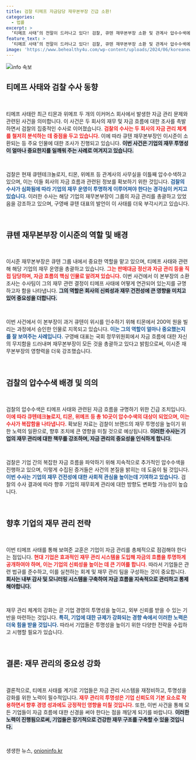 ```yaml
---
title: 검찰 티메프 자금담당 재무본부장 긴급 소환!
categories:
  - 법률
excerpt: >
  ‘티메프 사태’의 전말이 드러나고 있다! 검찰, 큐텐 재무본부장 소환 및 관계사 압수수색에 나서며 자금 흐름 조사 중. 티몬과 위메프의 비밀, 과연 밝혀질까? 클릭하면 그 진실이 보인다!
feature_text: >
  ‘티메프 사태’의 전말이 드러나고 있다! 검찰, 큐텐 재무본부장 소환 및 관계사 압수수색에 나서며 자금 흐름 조사 중. 티몬과 위메프의 비밀, 과연 밝혀질까? 클릭하면 그 진실이 보인다!
image: 'https://www.behealthy4u.com/wp-content/uploads/2024/06/koreanews.jpg'
---
```


<p><img src="https://www.behealthy4u.com/wp-content/uploads/2024/06/koreanews.jpg" alt="info 속보" /></p>

<h2 data-ke-size="size26">티메프 사태와 검찰 수사 동향</h2>

<p data-ke-size="size16">&nbsp;</p>

<p>티메프 사태란 최근 티몬과 위메프 두 개의 이커머스 회사에서 발생한 자금 관리 문제와 관련된 사건을 의미합니다. 이 사건은 두 회사의 재무 및 자금 흐름에 대한 조사를 촉발하면서 검찰의 집중적인 수사로 이어졌습니다. <b><span style="color: #ee2323;">검찰의 수사는 두 회사의 자금 관리 체계를 철저히 분석하는 데 중점을 두고 있습니다.</span></b> 이에 따라 큐텐 재무본부장인 이시준이 소환되는 등 주요 인물에 대한 조사가 진행되고 있습니다. <b><span style="background-color: #21538527;">이번 사건은 기업의 재무 투명성이 얼마나 중요한지를 일깨워 주는 사례로 여겨지고 있습니다.</span></b></p>

<p data-ke-size="size16">&nbsp;</p>

<p>검찰은 현재 큐텐테크놀로지, 티몬, 위메프 등 관계사의 사무실을 이틀째 압수수색하고 있으며, 이는 이들 회사의 자금 흐름과 관련된 정보를 확보하기 위한 것입니다. <b><span style="color: #1a5490;">검찰의 수사가 심화됨에 따라 기업의 재무 운영이 투명하게 이루어져야 한다는 경각심이 커지고 있습니다.</span></b> 이러한 수사는 해당 기업의 재무본부장이 그룹의 자금 관리를 총괄하고 있었음을 강조하고 있으며, 구영배 큐텐 대표의 발언이 이 사태를 더욱 부각시키고 있습니다.</p>

<p data-ke-size="size16">&nbsp;</p>

<h2 data-ke-size="size26">큐텐 재무본부장 이시준의 역할 및 배경</h2>

<p data-ke-size="size16">&nbsp;</p>

<p>이시준 재무본부장은 큐텐 그룹 내에서 중요한 역할을 맡고 있으며, 티메프 사태와 관련해 해당 기업의 재무 운영을 총괄하고 있습니다. <b><span style="color: #ee2323;">그는 판매대금 정산과 자금 관리 등을 직접 담당하며, 자금 흐름의 핵심 인물로 알려져 있습니다.</span></b> 이번 사건에서 이 본부장의 소환 조사는 수사팀이 그의 재무 관련 결정이 티메프 사태에 어떻게 연관되어 있는지를 규명하고자 함을 나타냅니다. <b><span style="background-color: #21538527;">그의 역할은 회사의 신뢰성과 재무 건전성에 큰 영향을 미치고 있어 중요성을 더합니다.</span></b></p>

<p data-ke-size="size16">&nbsp;</p>

<p>이번 사건에서 이 본부장이 과거 큐텐이 위시를 인수하기 위해 티몬에서 200억 원을 빌리는 과정에서 승인한 인물로 지목되고 있습니다. <b><span style="color: #1a5490;">이는 그의 역할이 얼마나 중요했는지를 잘 보여주는 사례입니다.</span></b> 구영배 대표는 국회 정무위원회에서 자금 흐름에 대한 자신의 무지함을 드러내며 재무본부장이 모든 것을 총괄하고 있다고 밝힘으로써, 이시준 재무본부장의 영향력을 더욱 강조했습니다. </p>

<p data-ke-size="size16">&nbsp;</p>

<h2 data-ke-size="size26">검찰의 압수수색 배경 및 의의</h2>

<p data-ke-size="size16">&nbsp;</p>

<p>검찰의 압수수색은 티메프 사태와 관련된 자금 흐름을 규명하기 위한 긴급 조치입니다. <b><span style="color: #ee2323;">이에 따라 큐텐테크놀로지, 티몬, 위메프 등 총 10곳이 압수수색의 대상이 되었으며, 이는 수사가 복잡함을 나타냅니다.</span></b> 확보된 자료는 검찰이 브랜드의 재무 투명성을 높이기 위한 노력의 일환으로, 향후 조치에 큰 영향을 미칠 것으로 예상됩니다. <b><span style="background-color: #21538527;">이러한 수사는 기업의 재무 관리에 대한 책무를 강조하며, 자금 관리의 중요성을 인식하게 합니다.</span></b></p>

<p data-ke-size="size16">&nbsp;</p>

<p>검찰은 기업 간의 복잡한 자금 흐름을 파악하기 위해 지속적으로 추가적인 압수수색을 진행하고 있으며, 이렇게 수집된 증거들은 사건의 본질을 밝히는 데 도움이 될 것입니다. <b><span style="color: #1a5490;">이번 수사는 기업의 재무 건전성에 대한 사회적 관심을 높이는데 기여하고 있습니다.</span></b> 검찰의 수사 결과에 따라 향후 기업의 재무회계 관리에 대한 방향도 변화할 가능성이 높습니다.</p>

<p data-ke-size="size16">&nbsp;</p>

<h2 data-ke-size="size26">향후 기업의 재무 관리 전략</h2>

<p data-ke-size="size16">&nbsp;</p>

<p>이번 티메프 사태를 통해 보여준 교훈은 기업이 자금 관리를 총체적으로 점검해야 한다는 점입니다. <b><span style="color: #ee2323;">현대 기업은 효과적인 재무 관리 시스템을 도입해 자금의 흐름을 투명하게 공개하여야 하며, 이는 기업의 신뢰성을 높이는 데 큰 기여를 합니다.</span></b> 따라서 기업들은 관련 법규를 준수하고, 이를 실천하는 회계 및 재무 관리 팀을 구성하는 것이 중요합니다. <b><span style="background-color: #21538527;">회사는 내부 감사 및 모니터링 시스템을 구축하여 자금 흐름을 지속적으로 관리하고 통제해야합니다.</span></b></p>

<p data-ke-size="size16">&nbsp;</p>

<p>재무 관리 체계의 강화는 곧 기업 경영의 투명성을 높이고, 외부 신뢰를 받을 수 있는 기반을 마련하는 것입니다. <b><span style="color: #1a5490;">특히, 기업에 대한 규제가 강화되는 경향 속에서 이러한 노력은 더욱 힘을 받을 것입니다.</span></b> 따라서 기업들은 투명성을 높이기 위한 다양한 전략을 수립하고 시행할 필요가 있습니다.</p>

<p data-ke-size="size16">&nbsp;</p>

<h2 data-ke-size="size26">결론: 재무 관리의 중요성 강화</h2>

<p data-ke-size="size16">&nbsp;</p>

<p>결론적으로, 티메프 사태를 계기로 기업들은 자금 관리 시스템을 재정비하고, 투명성을 강화를 위한 노력이 필수적입니다. <b><span style="color: #ee2323;">재무 관리의 투명성은 기업 신뢰도의 기본 요소로 작용하면서 향후 경영 성과에도 긍정적인 영향을 미칠 것입니다.</span></b> 또한, 이번 사건을 통해 모든 기업들이 자금 흐름에 대한 신경을 써야 한다는 점을 깨닫게 되기를 바랍니다. <b><span style="background-color: #21538527;">이러한 노력이 진행됨으로써, 기업들은 장기적으로 건강한 재무 구조를 구축할 수 있을 것입니다.</span></b></p>

<p data-ke-size="size16">&nbsp;</p>
생생한 뉴스, <a href="https://onioninfo.kr" rel="dofollow">onioninfo.kr</a>


